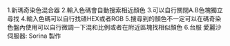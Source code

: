 1.新瑪奇染色混合器
2.輸入色碼會自動搜索相近顏色
3.可以自行關閉A.B色塊獨立尋找
4.輸入色碼可以自行找碴HEX或者RGB
5.搜尋到的顏色不一定可以在碼奇染色盤內使用可以自行微調一下混和比例或者在附近區塊找相似顏色
6.台服 愛麗沙伺服器: Sorina 製作
